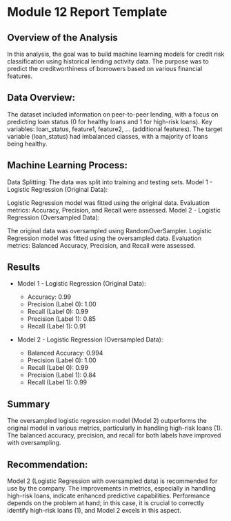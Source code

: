 # Module 12 Report Template
## Overview of the Analysis
In this analysis, the goal was to build machine learning models for credit risk classification using historical lending activity data. The purpose was to predict the creditworthiness of borrowers based on various financial features.

## Data Overview:
The dataset included information on peer-to-peer lending, with a focus on predicting loan status (0 for healthy loans and 1 for high-risk loans).
Key variables: loan_status, feature1, feature2, ... (additional features).
The target variable (loan_status) had imbalanced classes, with a majority of loans being healthy.

## Machine Learning Process:
Data Splitting:
The data was split into training and testing sets.
Model 1 - Logistic Regression (Original Data):

Logistic Regression model was fitted using the original data.
Evaluation metrics: Accuracy, Precision, and Recall were assessed.
Model 2 - Logistic Regression (Oversampled Data):

The original data was oversampled using RandomOverSampler.
Logistic Regression model was fitted using the oversampled data.
Evaluation metrics: Balanced Accuracy, Precision, and Recall were assessed.

## Results
* Model 1 - Logistic Regression (Original Data):
  * Accuracy: 0.99
  * Precision (Label 0): 1.00
  * Recall (Label 0): 0.99
  * Precision (Label 1): 0.85
  * Recall (Label 1): 0.91

* Model 2 - Logistic Regression (Oversampled Data):
  * Balanced Accuracy: 0.994
  * Precision (Label 0): 1.00
  * Recall (Label 0): 0.99
  * Precision (Label 1): 0.84
  * Recall (Label 1): 0.99

## Summary
The oversampled logistic regression model (Model 2) outperforms the original model in various metrics, particularly in handling high-risk loans (1). The balanced accuracy, precision, and recall for both labels have improved with oversampling.

## Recommendation:
Model 2 (Logistic Regression with oversampled data) is recommended for use by the company.
The improvements in metrics, especially in handling high-risk loans, indicate enhanced predictive capabilities.
Performance depends on the problem at hand; in this case, it is crucial to correctly identify high-risk loans (1), and Model 2 excels in this aspect.

